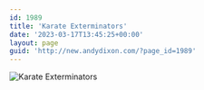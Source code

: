 ```yaml
---
id: 1989
title: 'Karate Exterminators'
date: '2023-03-17T13:45:25+00:00'
layout: page
guid: 'http://new.andydixon.com/?page_id=1989'
---
```


![Karate Exterminators](https://i0.wp.com/assets.g8x2.ldn.idrivee2-23.com/posters/Karate%20Exterminators%2001.jpg?w=1200&ssl=1 "Karate Exterminators")